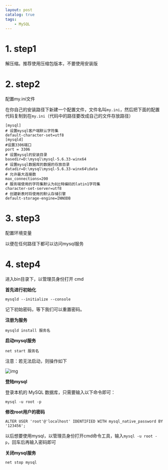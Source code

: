 ```yaml
---
layout: post   	
catalog: true 	
tags:
    - MySQL
---
```






# 1. step1

解压缩。推荐使用压缩包版本，不要使用安装版

# 2. step2

配置my.ini文件

在你自己的安装路径下新建一个配置文件，文件名叫`my.ini`，然后把下面的配置代码复制到在`my.ini`（代码中的路径要改成自己的文件存放路径）

```
[mysql]
# 设置mysql客户端默认字符集
default-character-set=utf8
[mysqld]
#设置3306端口
port = 3306
# 设置mysql的安装目录
basedir=D:\mysql\mysql-5.6.33-winx64
# 设置mysql数据库的数据的存放目录
datadir=D:\mysql\mysql-5.6.33-winx64\data
# 允许最大连接数
max_connections=200
# 服务端使用的字符集默认为8比特编码的latin1字符集
character-set-server=utf8
# 创建新表时将使用的默认存储引擎
default-storage-engine=INNODB
```

# 3. step3

配置环境变量

以便在任何路径下都可以访问mysql服务

# 4. step4

进入bin目录下，以管理员身份打开 cmd

**首先进行初始化**

```
mysqld --initialize --console
```

记下初始密码，等下我们可以重置密码。

**注册为服务**

```
mysqld install 服务名
```

**启动mysql服务**

```
net start 服务名
```

注意：若无法启动，则操作如下

![img](F:\笔记\博客\文章图片\214adccf17574b7488826d714db22002.png)



**登陆mysql**

登录本机的 MySQL 数据库，只需要输入以下命令即可：

```
mysql -u root -p
```

**修改root用户的密码**

```
ALTER USER 'root'@'localhost' IDENTIFIED WITH mysql_native_password BY '123456';
```


以后想要使用mysql，以管理员身份打开cmd命令工具，输入`mysql -u root -p`，回车后再输入密码即可

**关闭mysql服务**

```
net stop mysql
```

